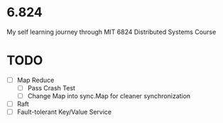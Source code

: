 # 6.824
My self learning journey through MIT 6824 Distributed Systems Course

# TODO
- [ ] Map Reduce
  - [ ] Pass Crash Test
  - [ ] Change Map into sync.Map for cleaner synchronization
- [ ] Raft
- [ ] Fault-tolerant Key/Value Service
